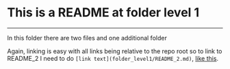 # This is a README at folder level 1
---

In this folder there are two files and one additional folder

Again, linking is easy with all links being relative to the repo root so to link to README_2 I need to do `[link text](folder_level1/README_2.md)`, [like this](folder_level1/README_2.md).

